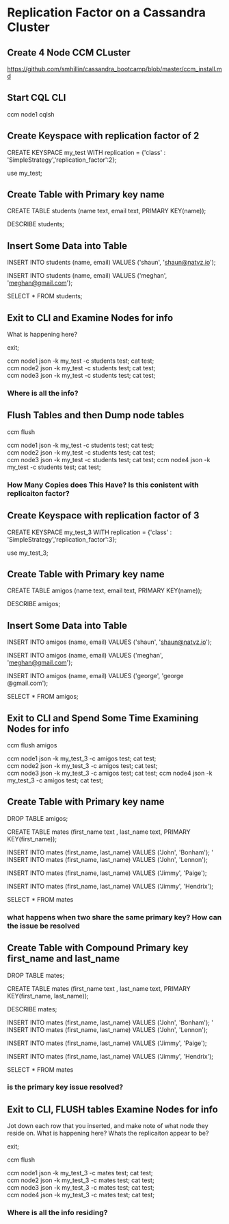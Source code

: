 # Replication Factor on a Cassandra Cluster

## Create 4 Node CCM CLuster

https://github.com/smhillin/cassandra_bootcamp/blob/master/ccm_install.md


## Start CQL CLI

  ccm node1 cqlsh

## Create Keyspace with replication factor of 2

  CREATE KEYSPACE my_test WITH replication = {'class' : 'SimpleStrategy','replication_factor':2};

  use  my_test;

## Create Table with Primary key name

  CREATE TABLE students (name text, email text, PRIMARY KEY(name));
  
  DESCRIBE students;

## Insert Some Data into Table

  INSERT INTO students (name, email) VALUES ('shaun', 'shaun@natvz.io');

  INSERT INTO students (name, email) VALUES ('meghan', 'meghan@gmail.com');
  
  SELECT * FROM students;

## Exit to CLI and Examine Nodes for info

What is happening here?

  exit;
  
  ccm node1 json -k my_test -c students test; cat test;  
  ccm node2 json -k my_test -c students test; cat test;  
  ccm node3 json -k my_test -c students test; cat test;  

### Where is all the info?

## Flush Tables and then Dump node tables

  ccm flush
  
  ccm node1 json -k my_test -c students test; cat test;  
  ccm node2 json -k my_test -c students test; cat test;  
  ccm node3 json -k my_test -c students test; cat test;
  ccm node4 json -k my_test -c students test; cat test;


### How Many Copies does This Have? Is this conistent with replicaiton factor?


## Create Keyspace with replication factor of 3

  CREATE KEYSPACE my_test_3 WITH replication = {'class' : 'SimpleStrategy','replication_factor':3};

  use  my_test_3;

## Create Table with Primary key name

  CREATE TABLE amigos (name text, email text, PRIMARY KEY(name));
  
  DESCRIBE amigos;

## Insert Some Data into Table

  INSERT INTO amigos (name, email) VALUES ('shaun', 'shaun@natvz.io');

  INSERT INTO amigos (name, email) VALUES ('meghan', 'meghan@gmail.com');
  
  INSERT INTO amigos (name, email) VALUES ('george', 'george @gmail.com');
  
  SELECT * FROM amigos;

## Exit to CLI and Spend Some Time Examining Nodes for info

  ccm flush amigos

  ccm node1 json -k my_test_3 -c amigos test; cat test;  
  ccm node2 json -k my_test_3 -c amigos test; cat test;  
  ccm node3 json -k my_test_3 -c amigos test; cat test;
  ccm node4 json -k my_test_3 -c amigos test; cat test;
 
## Create Table with Primary key name

  DROP TABLE amigos;

  CREATE TABLE mates (first_name text , last_name text, PRIMARY KEY(first_name));
  
  INSERT INTO mates (first_name, last_name) VALUES ('John', 'Bonham');
'
  INSERT INTO mates (first_name, last_name) VALUES ('John', 'Lennon');
  
  INSERT INTO mates (first_name, last_name) VALUES ('Jimmy', 'Paige');
  
  INSERT INTO mates (first_name, last_name) VALUES ('Jimmy', 'Hendrix');
  
  SELECT * FROM mates
  
  ### what happens when two share the same primary key?  How can the issue be resolved

## Create Table with Compound Primary key first_name and last_name

  DROP TABLE mates;
  
  CREATE TABLE mates (first_name text , last_name text, PRIMARY KEY(first_name, last_name));
  
  DESCRIBE mates;
  
  INSERT INTO mates (first_name, last_name) VALUES ('John', 'Bonham');
'
  INSERT INTO mates (first_name, last_name) VALUES ('John', 'Lennon');
  
  INSERT INTO mates (first_name, last_name) VALUES ('Jimmy', 'Paige');
  
  INSERT INTO mates (first_name, last_name) VALUES ('Jimmy', 'Hendrix');
  
  SELECT * FROM mates
  
  
  
### is the primary key issue resolved?
  
## Exit to CLI, FLUSH tables Examine Nodes for info

Jot down each row that you inserted, and make note of what node they reside on. What is happening here?  Whats the replicaiton appear to be?

  exit;
  
  ccm flush
  
  ccm node1 json -k my_test_3 -c mates test; cat test;  
  ccm node2 json -k my_test_3 -c mates test; cat test;  
  ccm node3 json -k my_test_3 -c mates test; cat test;  
  ccm node4 json -k my_test_3 -c mates test; cat test;

### Where is all the info residing?

